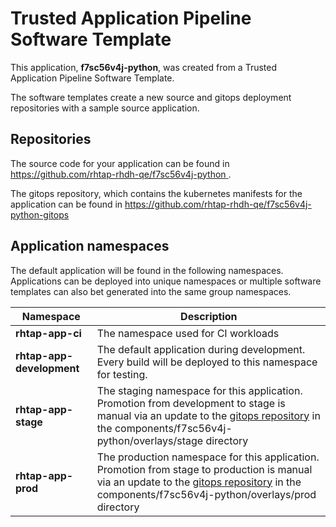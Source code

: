 # Trusted Application Pipeline Software Template

This application, **f7sc56v4j-python**, was created from a Trusted Application Pipeline Software Template.

The software templates create a new source and gitops deployment repositories with a sample source application. 

## Repositories

The source code for your application can be found in [https://github.com/rhtap-rhdh-qe/f7sc56v4j-python ](https://github.com/rhtap-rhdh-qe/f7sc56v4j-python ).
 
The gitops repository, which contains the kubernetes manifests for the application can be found in 
[https://github.com/rhtap-rhdh-qe/f7sc56v4j-python-gitops ](https://github.com/rhtap-rhdh-qe/f7sc56v4j-python-gitops ) 

## Application namespaces 

The default application will be found in the following namespaces. Applications can be deployed into unique namespaces or multiple software templates can also bet generated into the same group namespaces.  

|  Namespace   |  Description   |  
| -------- | -------- |
| **rhtap-app-ci** | The namespace used for CI workloads |
| **rhtap-app-development** | The default application during development. Every build will be deployed to this namespace for testing. |
| **rhtap-app-stage** | The staging namespace for this application. Promotion from development to stage is manual via an update to the [gitops repository](https://github.com/rhtap-rhdh-qe/f7sc56v4j-python-gitops ) in the components/f7sc56v4j-python/overlays/stage directory |
| **rhtap-app-prod** | The production namespace for this application. Promotion from stage to production is manual via an update to the [gitops repository](https://github.com/rhtap-rhdh-qe/f7sc56v4j-python-gitops ) in the components/f7sc56v4j-python/overlays/prod directory |